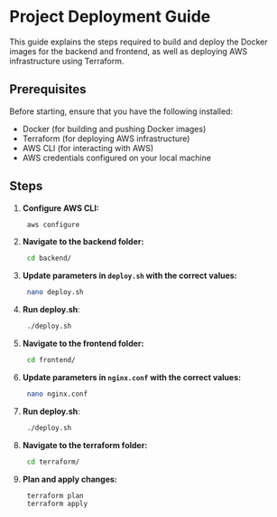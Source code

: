 # Project Deployment Guide

This guide explains the steps required to build and deploy the Docker images for the backend and frontend, as well as deploying AWS infrastructure using Terraform.

## Prerequisites

Before starting, ensure that you have the following installed:

- Docker (for building and pushing Docker images)
- Terraform (for deploying AWS infrastructure)
- AWS CLI (for interacting with AWS)
- AWS credentials configured on your local machine

## Steps

1. **Configure AWS CLI:**
   ```bash
    aws configure
   ```

2. **Navigate to the backend folder:**
   ```bash
    cd backend/
   ```

3. **Update parameters in ```deploy.sh``` with the correct values:**
   ```bash
    nano deploy.sh
   ```

4. **Run deploy.sh**:
   ```bash
    ./deploy.sh
   ```

5. **Navigate to the frontend folder:**
   ```bash
    cd frontend/
   ```

6. **Update parameters in ```nginx.conf``` with the correct values:**
   ```bash
    nano nginx.conf
   ```

7. **Run deploy.sh**:
   ```bash
    ./deploy.sh
   ```

8. **Navigate to the terraform folder:**
   ```bash
    cd terraform/
   ```

9. **Plan and apply changes:**
   ```bash
    terraform plan
    terraform apply
   ```